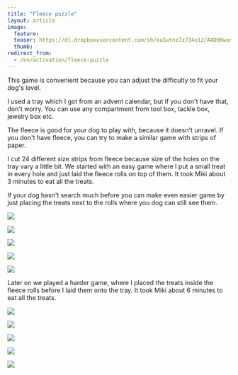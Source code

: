 ```yaml
---
title: "Fleece puzzle"
layout: article
image:
  feature:
  teaser: https://dl.dropboxusercontent.com/sh/ea1wtnz7z734o12/AAD0KwusZJ28f2KWsWh0jNoVa/aktivointi/fleecerullat/DS09098-245px.jpg
  thumb:
redirect_from:
  - /en/activation/fleece-puzzle
---
```


This game is convenient because you can adjust the difficulty to fit your dog's level.

I used a tray which I got from an advent calendar, but if you don't have that, don't worry. You can use any compartment from tool box, tackle box, jewelry box etc.

The fleece is good for your dog to play with, because it doesn't unravel. If you don't have fleece, you can try to make a similar game with strips of paper.

I cut 24 different size strips from fleece because size of the holes on the tray vary a little bit. We started with an easy game where I put a small treat in every hole and just laid the fleece rolls on top of them. It took Miki about 3 minutes to eat all the treats.

If your dog hasn't search much before you can make even easier game by just placing the treats next to the rolls where you dog can still see them.

[![](https://dl.dropboxusercontent.com/sh/ea1wtnz7z734o12/AACQMGYU4zm03rEPc4In-ImXa/aktivointi/fleecerullat/DS09036-800px.jpg)](https://dl.dropboxusercontent.com/sh/ea1wtnz7z734o12/AABd-fIdfCToZ2R3my4N0v84a/aktivointi/fleecerullat/DS09036.jpg)

[![](https://dl.dropboxusercontent.com/sh/ea1wtnz7z734o12/AAABvRc7Ru8aXtpSJRuR18v-a/aktivointi/fleecerullat/DS09047-800px.jpg)](https://dl.dropboxusercontent.com/sh/ea1wtnz7z734o12/AABeUz8VQ11fYg5tDKxiVY88a/aktivointi/fleecerullat/DS09047.jpg)

[![](https://dl.dropboxusercontent.com/sh/ea1wtnz7z734o12/AADuibprCezrzWbqbjVIKV_Za/aktivointi/fleecerullat/DS09098-800px.jpg)](https://dl.dropboxusercontent.com/sh/ea1wtnz7z734o12/AAABf2aDql-0oTTEX2jBIEWqa/aktivointi/fleecerullat/DS09098.jpg)

[![](https://dl.dropboxusercontent.com/sh/ea1wtnz7z734o12/AAAopzOPHYinycJpOWOInarWa/aktivointi/fleecerullat/DS09140-800px.jpg)](https://dl.dropboxusercontent.com/sh/ea1wtnz7z734o12/AAAsReS8xTnA4VR3ZEBiwjYza/aktivointi/fleecerullat/DS09140.jpg)

[![](https://dl.dropboxusercontent.com/sh/ea1wtnz7z734o12/AACRXSuqu0g8AVKq5PK9Vwoga/aktivointi/fleecerullat/DS09184-800px.jpg)](https://dl.dropboxusercontent.com/sh/ea1wtnz7z734o12/AABLMuznzQ9K9iNBb1MNsUzYa/aktivointi/fleecerullat/DS09184.jpg)

Later on we played a harder game, where I placed the treats inside the fleece rolls before I laid them onto the tray. It took Miki about 6 minutes to eat all the treats.

[![](https://dl.dropboxusercontent.com/sh/ea1wtnz7z734o12/AABaaezLu4h5mTzrZ91LpJYga/aktivointi/fleecerullat/DS09218-800px.jpg)](https://dl.dropboxusercontent.com/sh/ea1wtnz7z734o12/AADbwG4MsDXa79n93wmUMij8a/aktivointi/fleecerullat/DS09218.jpg)

[![](https://dl.dropboxusercontent.com/sh/ea1wtnz7z734o12/AAB0siJgVC-mAQbsRtFfpGxca/aktivointi/fleecerullat/DS09250-800px.jpg)](https://dl.dropboxusercontent.com/sh/ea1wtnz7z734o12/AAD5v91bRmEHAIBo_Y9AkbaBa/aktivointi/fleecerullat/DS09250.jpg)

[![](https://dl.dropboxusercontent.com/sh/ea1wtnz7z734o12/AABg-V2dppiI6M4WFSZIqDm0a/aktivointi/fleecerullat/DS09253-800px.jpg)](https://dl.dropboxusercontent.com/sh/ea1wtnz7z734o12/AADiWIZIMIppT3hgiXO7dtTxa/aktivointi/fleecerullat/DS09253.jpg)

[![](https://dl.dropboxusercontent.com/sh/ea1wtnz7z734o12/AACbeIve_7Ns4wt24d8W6oSea/aktivointi/fleecerullat/DS09333-800px.jpg)](https://dl.dropboxusercontent.com/sh/ea1wtnz7z734o12/AADew1_r_aju38RlMBVmxyQta/aktivointi/fleecerullat/DS09333.jpg)

[![](https://dl.dropboxusercontent.com/sh/ea1wtnz7z734o12/AADSgY7Hc3JV-n0WHy4LxwS-a/aktivointi/fleecerullat/DS09355-800px.jpg)](https://dl.dropboxusercontent.com/sh/ea1wtnz7z734o12/AABo5U6ePYdlemtrgjLdr9bLa/aktivointi/fleecerullat/DS09355.jpg)
